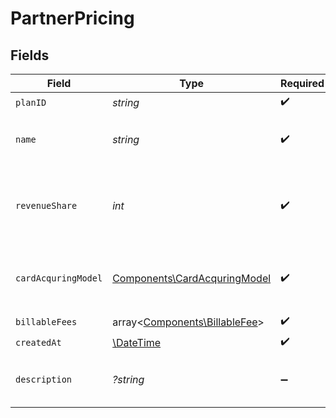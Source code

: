# PartnerPricing


## Fields

| Field                                                                        | Type                                                                         | Required                                                                     | Description                                                                  | Example                                                                      |
| ---------------------------------------------------------------------------- | ---------------------------------------------------------------------------- | ---------------------------------------------------------------------------- | ---------------------------------------------------------------------------- | ---------------------------------------------------------------------------- |
| `planID`                                                                     | *string*                                                                     | :heavy_check_mark:                                                           | N/A                                                                          |                                                                              |
| `name`                                                                       | *string*                                                                     | :heavy_check_mark:                                                           | The name of the fee plan.                                                    | Fixed Rate Merchant Plan                                                     |
| `revenueShare`                                                               | *int*                                                                        | :heavy_check_mark:                                                           | The integer percentage value of the revenue split for partner.               | 10                                                                           |
| `cardAcquringModel`                                                          | [Components\CardAcquringModel](../../Models/Components/CardAcquringModel.md) | :heavy_check_mark:                                                           | Specifies the card processing pricing model                                  |                                                                              |
| `billableFees`                                                               | array<[Components\BillableFee](../../Models/Components/BillableFee.md)>      | :heavy_check_mark:                                                           | N/A                                                                          |                                                                              |
| `createdAt`                                                                  | [\DateTime](https://www.php.net/manual/en/class.datetime.php)                | :heavy_check_mark:                                                           | N/A                                                                          |                                                                              |
| `description`                                                                | *?string*                                                                    | :heavy_minus_sign:                                                           | A description of the fee plan.                                               |                                                                              |